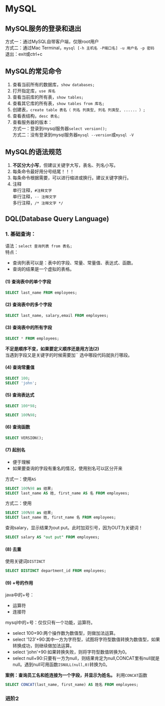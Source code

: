 # MySQL
## MySQL服务的登录和退出
方式一：通过MySQL自带客户端，仅限root用户  
方式二：通过Mac Terminal，`mysql [-h 主机名 -P端口名] -u 用户名 -p 密码`  
退出：exit或ctrl+c
## MySQL的常见命令
1. 查看当前所有的数据库，`show databases;`
2. 打开指定库，`use 库名`
3. 查看当前库的所有表，`show tables;`
4. 查看其它库的所有表，`show tables from 库名;`
5. 创建表，`create table 表名（
    列名 列类型,
    列名 列类型,
    ......
    ）;`
6. 查看表结构，`desc 表名;`
7. 查看服务器的版本：  
方式一：登录到mysql服务器`select version();`  
方式二：没有登录到mysql服务器`mysql --version`或`mysql -V`  
## MySQL的语法规范
1. **不区分大小写**，但建议关键字大写，表名、列名小写。
2. 每条命令最好用分号结尾！！！
3. 每条命令根据需要，可以进行缩进或换行。建议关键字换行。
4. 注释  
单行注释，`#注释文字`  
单行注释，`-- 注释文字`  
多行注释，`/* 注释文字 */`
## DQL(Database Query Language)
### 1. 基础查询：  
语法：`select 查询列表 from 表名;`  
特点：  
* 查询列表可以是：表中的字段、常量、常量值、表达式、函数。  
* 查询的结果是一个虚拟的表格。
#### (1) 查询表中的单个字段
```SQL
SELECT last_name FROM employees;
```
#### (2) 查询表中的多个字段
```SQL
SELECT last_name, salary,email FROM employees;
```
#### (3) 查询表中的所有字段
```SQL
SELECT * FROM employees;
```
**不足是顺序不变，如果要定义顺序还是用方法(2)**  
当遇到字段又是关键字的时候需要加\`\`
选中哪段代码就执行哪段。
#### (4) 查询常量值
```SQL
SELECT 100;
SELECT 'john';
```
#### (5) 查询表达式
```SQL
SELECT 100*98;
```
```SQL
SELECT 100%98;
```
#### (6) 查询函数
```SQL
SELECT VERSION();
```
#### (7) 起别名
* 便于理解
* 如果要查询的字段有重名的情况，使用别名可以区分开来  

方式一：使用`AS`  
```SQL
SELECT 100%98 as 结果;
SELECT last_name AS 姓, first_name AS 名 FROM employees;
```
方式二：使用` `  
```SQL
SELECT 100%98 as 结果;
SELECT last_name 姓, first_name 名 FROM employees;
```
查询salary，显示结果为out put。此时加双引号，因为OUT为关键词！
```SQL
SELECT salary AS "out put" FROM employees;
```
#### (8) 去重
使用关键词`DISTINCT`
```SQL
SELECT DISTINCT department_id FROM employees;
```
#### (9) +号的作用
java中的+号：  
* 运算符
* 连接符

mysql中的+号：仅仅只有一个功能，运算符。  
* select 100+90:两个操作数为数值型，则做加法运算。
* select '123'+90:其中一方为字符型，试图将字符型数值转换为数值型，如果转换成功，则继续做加法运算。
* select 'john'+90:如果转换失败，则将字符型数值转换为0。
* select null+90:只要有一方为null，则结果肯定为null,CONCAT里有null就是null。遇到null可用函数`ISNULL(null,0)`转换为0。  

**案例：查询员工名和姓连接为一个字段，并显示为姓名。**
利用`CONCAT`函数
```SQL
SELECT CONCAT(last_name, first_name) AS 姓名 FROM employees;
```
### 进阶2
